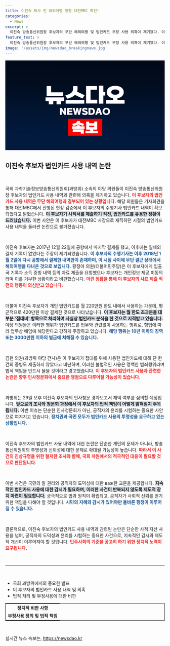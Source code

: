 ```yaml
---
title: 이진숙 퇴사 전 해외여행 정황 대전MBC 확인!
categories:
  - News
excerpt: >
  이진숙 방송통신위원장 후보자의 무단 해외여행 및 법인카드 부정 사용 의혹이 제기됐다. 야당 의원들은 현장 검증을 통해 제출된 법인카드 내역과 함께 월급을 받으며 한 달간 업무를 방치한 정황을 공개하며 강력 반발하고 있다. 이 후보자의 인사청문회 결과는 29일 발표될 예정이다.
feature_text: >
  이진숙 방송통신위원장 후보자의 무단 해외여행 및 법인카드 부정 사용 의혹이 제기됐다. 야당 의원들은 현장 검증을 통해 제출된 법인카드 내역과 함께 월급을 받으며 한 달간 업무를 방치한 정황을 공개하며 강력 반발하고 있다. 이 후보자의 인사청문회 결과는 29일 발표될 예정이다.
image: '/assets/img/newsdao_breakingnews.jpg'
---
```


<p><img src="/assets/img/newsdao_breakingnews.jpg" alt="implanttips 속보" /></p>

<h2 data-ke-size="size26">이진숙 후보자 법인카드 사용 내역 논란</h2>

<p data-ke-size="size16">&nbsp;</p>

<p>국회 과학기술정보방송통신위원회(과방위) 소속의 야당 의원들이 이진숙 방송통신위원장 후보자의 법인카드 사용 내역과 관련해 의혹을 제기하고 있습니다. <b><span style="color: #ee2323;">이 후보자의 법인카드 사용 내역은 무단 해외여행과 결부되어 있는 상황입니다.</span></b> 해당 의원들은 기자회견을 통해 대전MBC에서 진행된 현장 검증에서 이 후보자의 수행기사 법인카드 내역이 확보되었다고 밝혔습니다. <b><span style="background-color: #21538527;">이 후보자가 사직서를 제출하기 직전, 법인카드를 유용한 정황이 드러났습니다.</span></b> 이번 사안은 이 후보자가 대전MBC 사장으로 재직하던 시절의 법인카드 사용 내역을 둘러싼 논란으로 불거졌습니다.</p>

<p data-ke-size="size16">&nbsp;</p>

<p>이진숙 후보자는 2017년 12월 22일에 공항에서 마지막 결제를 했고, 이후에는 일체의 결제 기록이 없었다는 주장이 제기되었습니다. <b><span style="color: #1a5490;">이 후보자의 수행기사는 이후 2018년 1월 2일에 다시 공항에서 결제한 내역만이 존재하며, 이 시점 사이에 무단 결근 상태에서 해외여행을 다녀온 것으로 보입니다.</span></b> 황정아 의원(더불어민주당)은 이 후보자에게 입출국 기록과 소득 증빙 내역 등의 자료 제출을 요청했으나 후보자는 개인정보 제공 미동의라며 이를 거부한 상황이라고 비판했습니다. <b><span style="color: #ee2323;">이런 정황을 통해 이 후보자의 사표 제출 직전의 행동이 의심받고 있습니다.</span></b></p>

<p data-ke-size="size16">&nbsp;</p>

<p>더불어 이진숙 후보자가 개인 법인카드를 월 220만원 한도 내에서 사용하는 가운데, 평균적으로 420만원 이상 결제한 것으로 나타났습니다. <b><span style="background-color: #21538527;">이 후보자는 월 한도 초과분을 대부분 '접대비' 항목으로 처리하여 사실상 법인카드 분식을 한 것으로 지적받고 있습니다.</span></b> 야당 의원들은 이러한 행위가 법인카드를 업무와 관련없이 사용하는 행위로, 형법에 따라 업무상 배임에 해당한다고 강하게 주장하고 있습니다. <b><span style="color: #1a5490;">해당 행위는 10년 이하의 징역 또는 3000만원 이하의 벌금에 처해질 수 있습니다.</span></b></p>

<p data-ke-size="size16">&nbsp;</p>

<p>김현 의원(과방위 야당 간사)은 이 후보자가 접대를 위해 사용한 법인카드에 대해 단 한 건의 증빙도 제출하지 않았다고 비난하며, 이러한 불법적인 사용은 명백한 범죄행위라며 법적 책임을 반드시 물을 것이라고 경고했습니다. <b><span style="color: #ee2323;">이 후보자의 법인카드 사용과 관련한 논란은 향후 인사청문회에서 중요한 쟁점으로 다루어질 가능성이 있습니다.</span></b></p>

<p data-ke-size="size16">&nbsp;</p>

<p>과방위는 29일 오후 이진숙 후보자의 인사청문 경과보고서 채택 여부를 심의할 예정입니다. <b><span style="background-color: #21538527;">앞으로의 조사와 청문회 과정에서 이 후보자의 법적 책임이 어떻게 밝혀질지 주목됩니다.</span></b> 이번 이슈는 단순한 인사청문회가 아닌, 공직자의 윤리를 시험하는 중요한 사안으로 여겨지고 있습니다. <b><span style="color: #1a5490;">정치권과 국민 모두가 법인카드 사용의 투명성을 요구하고 있는 상황입니다.</span></b></p>

<p data-ke-size="size16">&nbsp;</p>

<p>이진숙 후보자의 법인카드 사용 내역에 대한 논란은 단순한 개인의 문제가 아니라, 방송통신위원회의 투명성과 신뢰성에 대한 문제로 확대될 가능성이 높습니다. <b><span style="color: #ee2323;">따라서 이 사건의 진상규명을 위한 철저한 조사와 함께, 국회 차원에서의 적극적인 대응이 필요할 것으로 판단됩니다.</span></b></p>

<p data-ke-size="size16">&nbsp;</p>

<p>이번 사건은 국민의 알 권리와 공직자의 도덕성에 대한 важ한 교훈을 제공합니다. <b><span style="background-color: #21538527;">지속적인 법인카드 사용에 대한 감시가 필요하며, 이러한 사건이 반복되지 않도록 제도적 장치 마련이 필요합니다.</span></b> 궁극적으로 법과 원칙이 확립되고, 공직자가 사회적 신뢰를 얻기 위한 책임을 다해야 할 것입니다. <b><span style="color: #1a5490;">시민의 지혜와 감시가 있어야만 올바른 행정이 이루어질 수 있습니다.</span></b> </p>

<p data-ke-size="size16">&nbsp;</p>

<p>결론적으로, 이진숙 후보자의 법인카드 사용 내역과 관련된 논란은 단순한 사적 자산 사용을 넘어, 공직자의 도덕성과 윤리를 시험하는 중요한 사건으로, 지속적인 감시와 제도적 개선이 이루어져야 할 것입니다. <b><span style="color: #ee2323;">민주사회의 기준을 공고히 하기 위한 정치적 노력이 요구됩니다.</span></b>  </p>

<p data-ke-size="size16">&nbsp;</p>

<p><hr><br></p>

<ul>
    <li>국회 과방위에서의 중요한 발표</li>
    <li>이 후보자의 법인카드 사용 내역 및 의혹</li>
    <li>법적 처리 및 부정사용에 대한 비판</li>
</ul> 

<table style="width: 100%; border: 1px solid #000;">
    <tr>
        <td style="text-align: center; height: 17px;"><b>정치적 비판 사항</b></td>
    </tr>
    <tr>
        <td style="text-align: center; height: 17px;"><b>부정사용 정의 및 법적 책임</b></td>
    </tr>
</table>  

<p data-ke-size="size16">&nbsp;</p>
실시간 뉴스 속보는, <a href="https://newsdao.kr" rel="dofollow">https://newsdao.kr</a>



